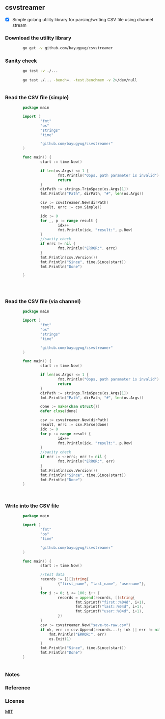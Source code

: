 ## csvstreamer

* [x] Simple golang utility library for parsing/writing CSV file using channel stream


### Download the utility library


```sh
		go get -v github.com/bayugyug/csvstreamer
```

### Sanity check


```sh	    
		go test -v ./...
		
		go test ./... -bench=. -test.benchmem -v 2>/dev/null
		 
```


### Read the CSV file (simple)

```go	    
		package main

		import (
				"fmt"
				"os"
				"strings"
				"time"

				"github.com/bayugyug/csvstreamer"
		)

		func main() {
				start := time.Now()

				if len(os.Args) <= 1 {
						fmt.Println("Oops, path parameter is invalid")
						return
				}
				dirPath := strings.TrimSpace(os.Args[1])
				fmt.Println("Path", dirPath, "#", len(os.Args))

				csv := csvstreamer.New(dirPath)
				result, errc := csv.Simple()

				idx := 0
				for _, p := range result {
						idx++
						fmt.Println(idx, "result:", p.Row)
				}
				//sanity check
				if errc != nil {
						fmt.Println("ERROR:", errc)
				}
				fmt.Println(csv.Version())
				fmt.Println("Since", time.Since(start))
				fmt.Println("Done")

		}


		 
```



### Read the CSV file (via channel)

```go	    
		package main

		import (
				"fmt"
				"os"
				"strings"
				"time"

				"github.com/bayugyug/csvstreamer"
		)

		func main() {
				start := time.Now()

				if len(os.Args) <= 1 {
						fmt.Println("Oops, path parameter is invalid")
						return
				}
				dirPath := strings.TrimSpace(os.Args[1])
				fmt.Println("Path", dirPath, "#", len(os.Args))

				done := make(chan struct{})
				defer close(done)

				csv := csvstreamer.New(dirPath)
				result, errc := csv.Parse(done)
				idx := 0
				for p := range result {
						idx++
						fmt.Println(idx, "result:", p.Row)
				}
				//sanity check
				if err := <-errc; err != nil {
						fmt.Println("ERROR:", err)
				}
				fmt.Println(csv.Version())
				fmt.Println("Since", time.Since(start))
				fmt.Println("Done")
		}

		 
```
	

### Write into the CSV file 

```go	    
		package main

		import (
				"fmt"
				"os"
				"time"

				"github.com/bayugyug/csvstreamer"
		)

		func main() {
				start := time.Now()

				//test data
				records := [][]string{
						{"first_name", "last_name", "username"},
				}
				for i := 0; i <= 100; i++ {
						records = append(records, []string{
								fmt.Sprintf("first::%04d", i+1),
								fmt.Sprintf("last::%04d", i+1),
								fmt.Sprintf("user::%04d", i+1),
						})
				}
				csv := csvstreamer.New("save-to-raw.csv")
			    if ok, err := csv.Append(records...); !ok || err != nil {
				    fmt.Println("ERROR:", err)
					os.Exit(1)
			    }
				fmt.Println("Since", time.Since(start))
				fmt.Println("Done")
		}
		 
```
### Notes

	

### Reference


### License

[MIT](https://bayugyug.mit-license.org/)

